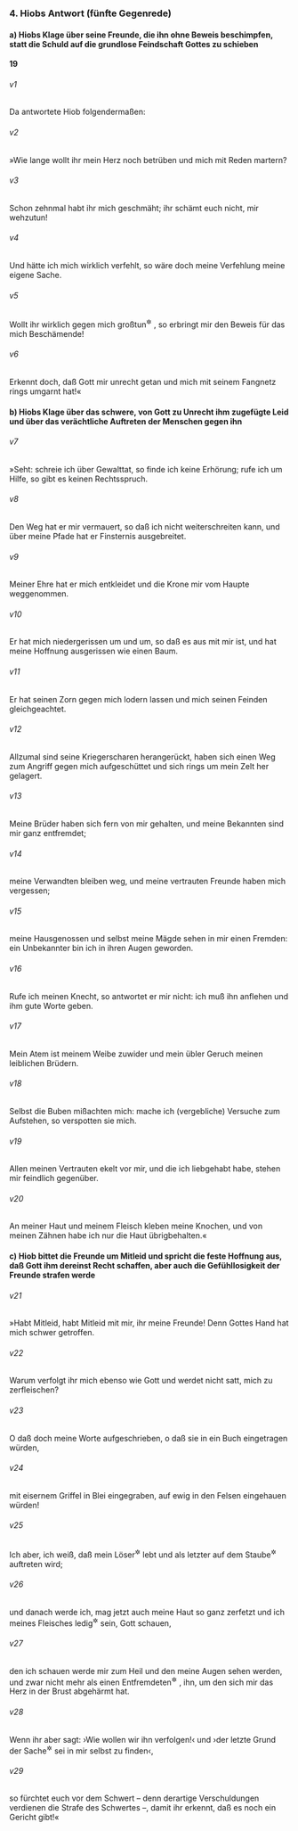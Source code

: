 ### 4. Hiobs Antwort (fünfte Gegenrede)

#### a) Hiobs Klage über seine Freunde, die ihn ohne Beweis beschimpfen, statt die Schuld auf die grundlose Feindschaft Gottes zu schieben

__19__

###### v1
Da antwortete Hiob folgendermaßen:


###### v2
»Wie lange wollt ihr mein Herz noch betrüben und mich mit Reden martern?

###### v3
Schon zehnmal habt ihr mich geschmäht; ihr schämt euch nicht, mir wehzutun!

###### v4
Und hätte ich mich wirklich verfehlt, so wäre doch meine Verfehlung meine eigene Sache.

###### v5
Wollt ihr wirklich gegen mich großtun<sup title="= über mich triumphieren">&#x2732;</sup>
, so erbringt mir den Beweis für das mich Beschämende!

###### v6
Erkennt doch, daß Gott mir unrecht getan und mich mit seinem Fangnetz rings umgarnt hat!«

#### b) Hiobs Klage über das schwere, von Gott zu Unrecht ihm zugefügte Leid und über das verächtliche Auftreten der Menschen gegen ihn


###### v7
»Seht: schreie ich über Gewalttat, so finde ich keine Erhörung; rufe ich um Hilfe, so gibt es keinen Rechtsspruch.

###### v8
Den Weg hat er mir vermauert, so daß ich nicht weiterschreiten kann, und über meine Pfade hat er Finsternis ausgebreitet.

###### v9
Meiner Ehre hat er mich entkleidet und die Krone mir vom Haupte weggenommen.

###### v10
Er hat mich niedergerissen um und um, so daß es aus mit mir ist, und hat meine Hoffnung ausgerissen wie einen Baum.

###### v11
Er hat seinen Zorn gegen mich lodern lassen und mich seinen Feinden gleichgeachtet.

###### v12
Allzumal sind seine Kriegerscharen herangerückt, haben sich einen Weg zum Angriff gegen mich aufgeschüttet und sich rings um mein Zelt her gelagert.

###### v13
Meine Brüder haben sich fern von mir gehalten, und meine Bekannten sind mir ganz entfremdet;

###### v14
meine Verwandten bleiben weg, und meine vertrauten Freunde haben mich vergessen;

###### v15
meine Hausgenossen und selbst meine Mägde sehen in mir einen Fremden: ein Unbekannter bin ich in ihren Augen geworden.

###### v16
Rufe ich meinen Knecht, so antwortet er mir nicht: ich muß ihn anflehen und ihm gute Worte geben.

###### v17
Mein Atem ist meinem Weibe zuwider und mein übler Geruch meinen leiblichen Brüdern.

###### v18
Selbst die Buben mißachten mich: mache ich (vergebliche) Versuche zum Aufstehen, so verspotten sie mich.

###### v19
Allen meinen Vertrauten ekelt vor mir, und die ich liebgehabt habe, stehen mir feindlich gegenüber.

###### v20
An meiner Haut und meinem Fleisch kleben meine Knochen, und von meinen Zähnen habe ich nur die Haut übrigbehalten.«

#### c) Hiob bittet die Freunde um Mitleid und spricht die feste Hoffnung aus, daß Gott ihm dereinst Recht schaffen, aber auch die Gefühllosigkeit der Freunde strafen werde


###### v21
»Habt Mitleid, habt Mitleid mit mir, ihr meine Freunde! Denn Gottes Hand hat mich schwer getroffen.

###### v22
Warum verfolgt ihr mich ebenso wie Gott und werdet nicht satt, mich zu zerfleischen?

###### v23
O daß doch meine Worte aufgeschrieben, o daß sie in ein Buch eingetragen würden,

###### v24
mit eisernem Griffel in Blei eingegraben, auf ewig in den Felsen eingehauen würden!

###### v25
Ich aber, ich weiß, daß mein Löser<sup title="oder: Erretter = Rechtsbeistand">&#x2732;</sup>
 lebt und als letzter auf dem Staube<sup title="d.h. hier auf der Erde">&#x2732;</sup>
 auftreten wird;

###### v26
und danach werde ich, mag jetzt auch meine Haut so ganz zerfetzt und ich meines Fleisches ledig<sup title="oder: beraubt">&#x2732;</sup>
 sein, Gott schauen,

###### v27
den ich schauen werde mir zum Heil und den meine Augen sehen werden, und zwar nicht mehr als einen Entfremdeten<sup title="= Gegner">&#x2732;</sup>
, ihn, um den sich mir das Herz in der Brust abgehärmt hat.

###### v28
Wenn ihr aber sagt: ›Wie wollen wir ihn verfolgen!‹ und ›der letzte Grund der Sache<sup title="d.h. meiner Leiden">&#x2732;</sup>
 sei in mir selbst zu finden‹,

###### v29
so fürchtet euch vor dem Schwert – denn derartige Verschuldungen verdienen die Strafe des Schwertes –, damit ihr erkennt, daß es noch ein Gericht gibt!«